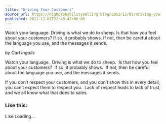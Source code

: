 ```yaml
---
title: "Driving Your Customers"
source_url: https://highprobabilityselling.blog/2011/12/01/driving-your-customers
published: 2011-12-01T22:48:42+00:00
---
```

Watch your language. Driving is what we do to sheep. Is that how you feel about your customers? If so, it probably shows. If not, then be careful about the language you use, and the messages it sends.




*by Carl Ingalls*


Watch your language.  Driving is what we do to sheep.  Is that how you feel about your customers?  If so, it probably shows.  If not, then be careful about the language you use, and the messages it sends.


If you don’t respect your customers, and you don’t show this in every detail, you can’t expect them to respect you.  Lack of respect leads to lack of trust, and we all know what that does to sales.


### Like this:

Like Loading...
